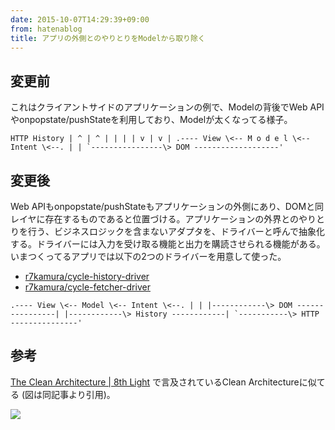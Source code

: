```yaml
---
date: 2015-10-07T14:29:39+09:00
from: hatenablog
title: アプリの外側とのやりとりをModelから取り除く
---
```

## 変更前

これはクライアントサイドのアプリケーションの例で、Modelの背後でWeb APIやonpopstate/pushStateを利用しており、Modelが太くなってる様子。

```
HTTP History | ^ | ^ | | | | v | v | .---- View \<-- M o d e l \<-- Intent \<--. | | `----------------\> DOM -------------------'
```

## 変更後

Web APIもonpopstate/pushStateもアプリケーションの外側にあり、DOMと同レイヤに存在するものであると位置づける。アプリケーションの外界とのやりとりを行う、ビジネスロジックを含まないアダプタを、ドライバーと呼んで抽象化する。ドライバーには入力を受け取る機能と出力を購読させられる機能がある。いまつくってるアプリでは以下の2つのドライバーを用意して使った。

- [r7kamura/cycle-history-driver](https://github.com/r7kamura/cycle-history-driver)
- [r7kamura/cycle-fetcher-driver](https://github.com/r7kamura/cycle-fetcher-driver)

```
.---- View \<-- Model \<-- Intent \<--. | | |------------\> DOM ----------------| |------------\> History ------------| `-----------\> HTTP ---------------'
```

## 参考

[The Clean Architecture | 8th Light](https://blog.8thlight.com/uncle-bob/2012/08/13/the-clean-architecture.html) で言及されているClean Architectureに似てる (図は同記事より引用)。

![](http://cdn-ak.f.st-hatena.com/images/fotolife/r/r7kamura/20151007/20151007142648.png)

